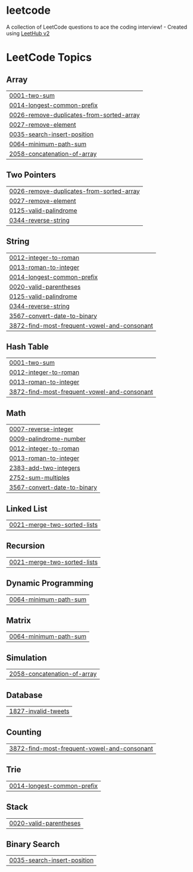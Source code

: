 # leetcode
A collection of LeetCode questions to ace the coding interview! - Created using [LeetHub v2](https://github.com/arunbhardwaj/LeetHub-2.0)

<!---LeetCode Topics Start-->
# LeetCode Topics
## Array
|  |
| ------- |
| [0001-two-sum](https://github.com/Muhammedshibil-123/leetcode/tree/master/0001-two-sum) |
| [0014-longest-common-prefix](https://github.com/Muhammedshibil-123/leetcode/tree/master/0014-longest-common-prefix) |
| [0026-remove-duplicates-from-sorted-array](https://github.com/Muhammedshibil-123/leetcode/tree/master/0026-remove-duplicates-from-sorted-array) |
| [0027-remove-element](https://github.com/Muhammedshibil-123/leetcode/tree/master/0027-remove-element) |
| [0035-search-insert-position](https://github.com/Muhammedshibil-123/leetcode/tree/master/0035-search-insert-position) |
| [0064-minimum-path-sum](https://github.com/Muhammedshibil-123/leetcode/tree/master/0064-minimum-path-sum) |
| [2058-concatenation-of-array](https://github.com/Muhammedshibil-123/leetcode/tree/master/2058-concatenation-of-array) |
## Two Pointers
|  |
| ------- |
| [0026-remove-duplicates-from-sorted-array](https://github.com/Muhammedshibil-123/leetcode/tree/master/0026-remove-duplicates-from-sorted-array) |
| [0027-remove-element](https://github.com/Muhammedshibil-123/leetcode/tree/master/0027-remove-element) |
| [0125-valid-palindrome](https://github.com/Muhammedshibil-123/leetcode/tree/master/0125-valid-palindrome) |
| [0344-reverse-string](https://github.com/Muhammedshibil-123/leetcode/tree/master/0344-reverse-string) |
## String
|  |
| ------- |
| [0012-integer-to-roman](https://github.com/Muhammedshibil-123/leetcode/tree/master/0012-integer-to-roman) |
| [0013-roman-to-integer](https://github.com/Muhammedshibil-123/leetcode/tree/master/0013-roman-to-integer) |
| [0014-longest-common-prefix](https://github.com/Muhammedshibil-123/leetcode/tree/master/0014-longest-common-prefix) |
| [0020-valid-parentheses](https://github.com/Muhammedshibil-123/leetcode/tree/master/0020-valid-parentheses) |
| [0125-valid-palindrome](https://github.com/Muhammedshibil-123/leetcode/tree/master/0125-valid-palindrome) |
| [0344-reverse-string](https://github.com/Muhammedshibil-123/leetcode/tree/master/0344-reverse-string) |
| [3567-convert-date-to-binary](https://github.com/Muhammedshibil-123/leetcode/tree/master/3567-convert-date-to-binary) |
| [3872-find-most-frequent-vowel-and-consonant](https://github.com/Muhammedshibil-123/leetcode/tree/master/3872-find-most-frequent-vowel-and-consonant) |
## Hash Table
|  |
| ------- |
| [0001-two-sum](https://github.com/Muhammedshibil-123/leetcode/tree/master/0001-two-sum) |
| [0012-integer-to-roman](https://github.com/Muhammedshibil-123/leetcode/tree/master/0012-integer-to-roman) |
| [0013-roman-to-integer](https://github.com/Muhammedshibil-123/leetcode/tree/master/0013-roman-to-integer) |
| [3872-find-most-frequent-vowel-and-consonant](https://github.com/Muhammedshibil-123/leetcode/tree/master/3872-find-most-frequent-vowel-and-consonant) |
## Math
|  |
| ------- |
| [0007-reverse-integer](https://github.com/Muhammedshibil-123/leetcode/tree/master/0007-reverse-integer) |
| [0009-palindrome-number](https://github.com/Muhammedshibil-123/leetcode/tree/master/0009-palindrome-number) |
| [0012-integer-to-roman](https://github.com/Muhammedshibil-123/leetcode/tree/master/0012-integer-to-roman) |
| [0013-roman-to-integer](https://github.com/Muhammedshibil-123/leetcode/tree/master/0013-roman-to-integer) |
| [2383-add-two-integers](https://github.com/Muhammedshibil-123/leetcode/tree/master/2383-add-two-integers) |
| [2752-sum-multiples](https://github.com/Muhammedshibil-123/leetcode/tree/master/2752-sum-multiples) |
| [3567-convert-date-to-binary](https://github.com/Muhammedshibil-123/leetcode/tree/master/3567-convert-date-to-binary) |
## Linked List
|  |
| ------- |
| [0021-merge-two-sorted-lists](https://github.com/Muhammedshibil-123/leetcode/tree/master/0021-merge-two-sorted-lists) |
## Recursion
|  |
| ------- |
| [0021-merge-two-sorted-lists](https://github.com/Muhammedshibil-123/leetcode/tree/master/0021-merge-two-sorted-lists) |
## Dynamic Programming
|  |
| ------- |
| [0064-minimum-path-sum](https://github.com/Muhammedshibil-123/leetcode/tree/master/0064-minimum-path-sum) |
## Matrix
|  |
| ------- |
| [0064-minimum-path-sum](https://github.com/Muhammedshibil-123/leetcode/tree/master/0064-minimum-path-sum) |
## Simulation
|  |
| ------- |
| [2058-concatenation-of-array](https://github.com/Muhammedshibil-123/leetcode/tree/master/2058-concatenation-of-array) |
## Database
|  |
| ------- |
| [1827-invalid-tweets](https://github.com/Muhammedshibil-123/leetcode/tree/master/1827-invalid-tweets) |
## Counting
|  |
| ------- |
| [3872-find-most-frequent-vowel-and-consonant](https://github.com/Muhammedshibil-123/leetcode/tree/master/3872-find-most-frequent-vowel-and-consonant) |
## Trie
|  |
| ------- |
| [0014-longest-common-prefix](https://github.com/Muhammedshibil-123/leetcode/tree/master/0014-longest-common-prefix) |
## Stack
|  |
| ------- |
| [0020-valid-parentheses](https://github.com/Muhammedshibil-123/leetcode/tree/master/0020-valid-parentheses) |
## Binary Search
|  |
| ------- |
| [0035-search-insert-position](https://github.com/Muhammedshibil-123/leetcode/tree/master/0035-search-insert-position) |
<!---LeetCode Topics End-->